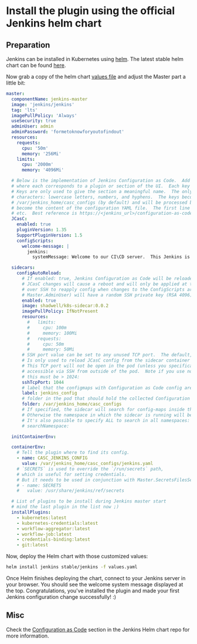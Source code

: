 # Install the plugin using the official Jenkins helm chart

## Preparation

Jenkins can be installed in Kubernetes using [helm](https://github.com/helm/helm).
The latest stable helm chart can be found [here](https://github.com/helm/charts/tree/master/stable/jenkins).

Now grab a copy of the helm chart [values file](https://github.com/helm/charts/blob/master/stable/jenkins/values.yaml) and adjust the Master part a little bit:

```yaml
master:
  componentName: jenkins-master
  image: 'jenkins/jenkins'
  tag: 'lts'
  imagePullPolicy: 'Always'
  useSecurity: true
  adminUser: admin
  adminPassword: 'formetoknowforyoutofindout'
  resources:
    requests:
      cpu: '50m'
      memory: '256Mi'
    limits:
      cpu: '2000m'
      memory: '4096Mi'

  # Below is the implementation of Jenkins Configuration as Code.  Add a key under ConfigScripts for each configuration area,
  # where each corresponds to a plugin or section of the UI.  Each key (prior to | character) is just a label, and can be any value.
  # Keys are only used to give the section a meaningful name.  The only restriction is they may only contain RFC 1123 \ DNS label
  # characters: lowercase letters, numbers, and hyphens.  The keys become the name of a configuration YAML file on the master in
  # /var/jenkins_home/casc_configs (by default) and will be processed by the Configuration as Code plugin.  The lines after each |
  # become the content of the configuration YAML file.  The first line after this is a JCasC root element, eg jenkins, credentials,
  # etc.  Best reference is https://<jenkins_url>/configuration-as-code/reference.  The example below creates a welcome message:
  JCasC:
    enabled: true
    pluginVersion: 1.35
    SupportPluginVersion: 1.5
    configScripts:
      welcome-message: |
        jenkins:
          systemMessage: Welcome to our CI\CD server.  This Jenkins is configured and managed 'as code'.

  sidecars:
    configAutoReload:
      # If enabled: true, Jenkins Configuration as Code will be reloaded on-the-fly without a reboot.  If false or not-specified,
      # JCasC changes will cause a reboot and will only be applied at the subsequent start-up.  Auto-reload uses the Jenkins CLI
      # over SSH to reapply config when changes to the ConfigScripts are detected.  The admin user (or account you specify in
      # Master.AdminUser) will have a random SSH private key (RSA 4096) assigned unless you specify OwnSshKey: true.  This will be saved to a k8s secret.
      enabled: true
      image: shadwell/k8s-sidecar:0.0.2
      imagePullPolicy: IfNotPresent
      resources:
        #   limits:
        #     cpu: 100m
        #     memory: 100Mi
        #   requests:
        #     cpu: 50m
        #     memory: 50Mi
      # SSH port value can be set to any unused TCP port.  The default, 1044, is a non-standard SSH port that has been chosen at random.
      # Is only used to reload JCasC config from the sidecar container running in the Jenkins master pod.
      # This TCP port will not be open in the pod (unless you specifically configure this), so Jenkins will not be
      # accessible via SSH from outside of the pod.  Note if you use non-root pod privileges (RunAsUser & FsGroup),
      # this must be > 1024:
      sshTcpPort: 1044
      # label that the configmaps with Configuration as Code config are marked with:
      label: jenkins_config
      # folder in the pod that should hold the collected Configuration as Code config:
      folder: /var/jenkins_home/casc_configs
      # If specified, the sidecar will search for config-maps inside this namespace.
      # Otherwise the namespace in which the sidecar is running will be used.
      # It's also possible to specify ALL to search in all namespaces:
      # searchNamespace:

  initContainerEnv:

  containerEnv:
    # Tell the plugin where to find its config.
    - name: CASC_JENKINS_CONFIG
      value: /var/jenkins_home/casc_configs/jenkins.yaml
    # `SECRETS` is used to override the `/run/secrets` path,
    # which is useful for setting credentials.
    # But it needs to be used in conjunction with Master.SecretsFilesSecret
    # - name: SECRETS
    #   value: /usr/share/jenkins/ref/secrets

  # List of plugins to be install during Jenkins master start
  # mind the last plugin in the list now ;)
  installPlugins:
    - kubernetes:latest
    - kubernetes-credentials:latest
    - workflow-aggregator:latest
    - workflow-job:latest
    - credentials-binding:latest
    - git:latest
```

Now, deploy the Helm chart with those customized values:

```bash
helm install jenkins stable/jenkins -f values.yaml
```

Once Helm finishes deploying the chart, connect to your Jenkins server in your browser. You should see the welcome system message displayed at the top. Congratulations, you've installed the plugin and made your first Jenkins configuration change successfully! :)

## Misc

Check the [Configuration as Code](https://github.com/helm/charts/tree/master/stable/jenkins#configuration-as-code) section in the Jenkins Helm chart repo for more information.
